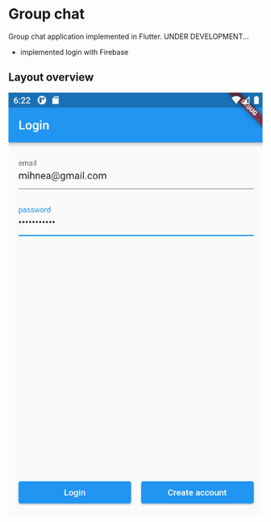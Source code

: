 # Group chat

Group chat application implemented in Flutter.
UNDER DEVELOPMENT...
- implemented login with Firebase

## Layout overview

![](loginapp.gif)
